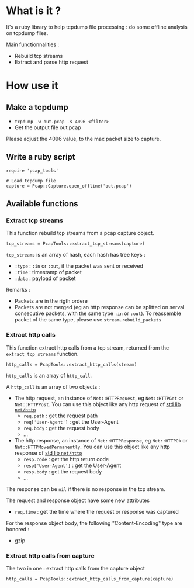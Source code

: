 # What is it ?

It's a ruby library to help tcpdump file processing : do some offline analysis on tcpdump files.

Main functionnalities :

* Rebuild tcp streams
* Extract and parse http request

# How use it

## Make a tcpdump

* `tcpdump -w out.pcap -s 4096 <filter>`
* Get the output file out.pcap

Please adjust the 4096 value, to the max packet size to capture.

## Write a ruby script

    require 'pcap_tools'

    # Load tcpdump file
    capture = Pcap::Capture.open_offline('out.pcap')

## Available functions

### Extract tcp streams

This function rebuild tcp streams from a pcap capture object.

    tcp_streams = PcapTools::extract_tcp_streams(capture)

`tcp_streams` is an array of hash, each hash has tree keys :

* `:type` : `:in` or `:out`, if the packet was sent or received
* `:time` : timestamp of packet
* `:data` : payload of packet

Remarks :

* Packets are in the rigth ordere
* Packets are not merged (eg an http response can be splitted on serval consecutive packets,
with the same type `:in` or `:out`). 
To reassemble packet of the same type, please use `stream.rebuild_packets`

### Extract http calls

This function extract http calls from a tcp stream, returned from the `extract_tcp_streams` function.

    http_calls = PcapTools::extract_http_calls(stream)

`http_calls` is an array of `http_call`.

A `http_call` is an array of two objects :

* The http request, an instance of `Net::HTTPRequest`, eg `Net::HTTPGet` or `Net::HTTPPost`. You can use this object
like any http request of [std lib `net/http`](http://www.ruby-doc.org/stdlib/libdoc/net/http/rdoc/index.html)
  * `req.path` : get the request path
  * `req['User-Agent']` : get the User-Agent
  * `req.body` : get the request body
  * ...
* The http response, an instance of `Net::HTTPResponse`, eg `Net::HTTPOk` or `Net::HTTPMovedPermanently`. You can use this object
  like any http response of [std lib `net/http`](http://www.ruby-doc.org/stdlib/libdoc/net/http/rdoc/index.html)
  * `resp.code` : get the http return code
  * `resp['User-Agent']` : get the User-Agent
  * `resp.body` : get the request body
  * ...

The response can be `nil` if there is no response in the tcp stream.

The request and response object have some new attributes

* `req.time` : get the time where the request or response was captured

For the response object body, the following "Content-Encoding" type are honored :

* gzip

### Extract http calls from capture

The two in one : extract http calls from the capture object

    http_calls = PcapTools::extract_http_calls_from_capture(capture)
